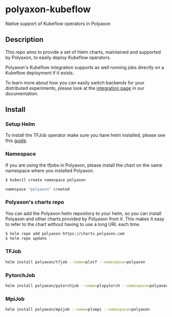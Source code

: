# polyaxon-kubeflow

Native support of Kubeflow operators in Polyaxon


## Description

This repo aims to provide a set of Helm charts, maintained and supported by Polyaxon, to easily deploy Kubeflow operators.

Polyaxon's Kubeflow integration supports as well running jobs directly on a Kubeflow deployment if it exists.

To learn more about how you can easily switch backends for your distributed experiments, please look at the [integration page](https://polyaxon.com/integrations/kubeflow/) in our documentation.

## Install

### Setup Helm

To install the TFJob operator make sure you have helm installed, please see this [guide](/docs/guides/setup-helm/).

### Namespace

If you are using the tfjobs in Polyaxon, please install the chart on the same namespace where you installed Polyaxon.

```bash
$ kubectl create namespace polyaxon

namespace "polyaxon" created
```

### Polyaxon's charts repo

You can add the Polyaxon helm repository to your helm, so you can install Polyaxon and other charts provided by Polyaxon from it. 
This makes it easy to refer to the chart without having to use a long URL each time.

```bash
$ helm repo add polyaxon https://charts.polyaxon.com
$ helm repo update
```

### TFJob

```bash
helm install polyaxon/tfjob --name=plxtf --namespace=polyaxon
```

### PytorchJob

```bash
helm install polyaxon/pytorchjob --name=plxpytorch --namespace=polyaxon
```

### MpiJob 

```bash
helm install polyaxon/mpijob --name=plxmpi --namespace=polyaxon
````
